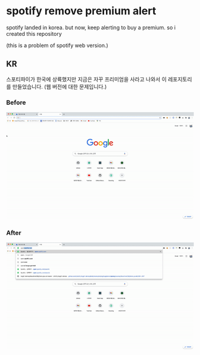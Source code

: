 # spotify remove premium alert

spotify landed in korea. but now,
keep alerting to buy a premium. so i created this repository

(this is a problem of spotify web version.)

## KR
스포티파이가 한국에 상륙했지만 지금은 자꾸 프리미엄을 사라고 나와서 이 레포지토리를 만들었습니다.
(웹 버전에 대한 문제입니다.)

### Before

![before](./res/before.gif)

### After

![after](./res/after.gif)

